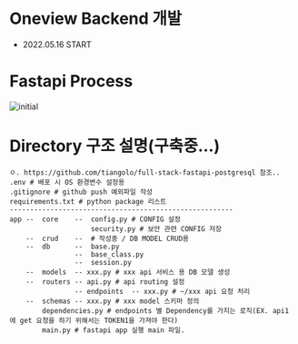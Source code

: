 # Oneview Backend 개발
- 2022.05.16 START

# Fastapi Process
![initial](https://user-images.githubusercontent.com/64005035/168970027-ddb82624-163f-4e1c-8942-7f2b0f782835.png)
# Directory 구조 설명(구축중...)
```
ㅇ. https://github.com/tiangolo/full-stack-fastapi-postgresql 참조..
.env # 배포 시 OS 환경변수 설정용
.gitignore # github push 예외파일 작성
requirements.txt # python package 리스트
-------------------------------------------------------
app --  core    --  config.py # CONFIG 설정
                    security.py # 보안 관련 CONFIG 저장
    --  crud    --  # 작성중 / DB MODEL CRUD용
    --  db      --  base.py
                --  base_class.py
                --  session.py
    --  models  -- xxx.py # xxx api 서비스 용 DB 모델 생성
    --  routers -- api.py # api routing 설정
                -- endpoints  -- xxx.py # ~/xxx api 요청 처리
    --  schemas -- xxx.py # xxx model 스키마 정의
        dependencies.py # endpoints 별 Dependency를 가지는 로직(EX. api1 에 get 요청을 하기 위해서는 TOKEN1을 가져야 한다)
        main.py # fastapi app 실행 main 파일.
```